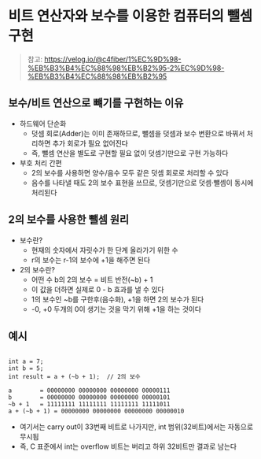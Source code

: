 # 비트 연산자와 보수를 이용한 컴퓨터의 뺄셈 구현

> 참고: https://velog.io/@c4fiber/1%EC%9D%98-%EB%B3%B4%EC%88%98%EB%B2%95-2%EC%9D%98-%EB%B3%B4%EC%88%98%EB%B2%95

## 보수/비트 연산으로 뺴기를 구현하는 이유

- 하드웨어 단순화
  - 덧셈 회로(Adder)는 이미 존재하므로, 뺄셈을 덧셈과 보수 변환으로 바꿔서 처리하면 추가 회로가 필요 없어진다
  - 즉, 뺄셈 연산을 별도로 구현할 필요 없이 덧셈기만으로 구현 가능하다
- 부호 처리 간편
  - 2의 보수를 사용하면 양수/음수 모두 같은 덧셈 회로로 처리할 수 있다
  - 음수를 나타낼 때도 2의 보수 표현을 쓰므로, 덧셈기만으로 덧셈·뺄셈이 동시에 처리된다

## 2의 보수를 사용한 뺄셈 원리

- 보수란?
  - 현재의 숫자에서 자릿수가 한 단계 올라가기 위한 수
  - r의 보수는 r-1의 보수에 +1을 해주면 된다
- 2의 보수란?
  - 어떤 수 b의 2의 보수 = 비트 반전(~b) + 1
  - 이 값을 더하면 실제로 0 - b 효과를 낼 수 있다
  - 1의 보수인 ~b를 구한후(음수화), +1을 하면 2의 보수가 된다
  - -0, +0 두개의 0이 생기는 것을 막기 위해 +1을 하는 것이다

## 예시

```plaintext

int a = 7;
int b = 5;
int result = a + (~b + 1);  // 2의 보수

a        = 00000000 00000000 00000000 00000111
b        = 00000000 00000000 00000000 00000101
~b + 1   = 11111111 11111111 11111111 11111011
a + (~b + 1) = 00000000 00000000 00000000 00000010
```

- 여기서는 carry out이 33번째 비트로 나가지만, int 범위(32비트)에서는 자동으로 무시됨
- 즉, C 표준에서 int는 overflow 비트는 버리고 하위 32비트만 결과로 남는다

